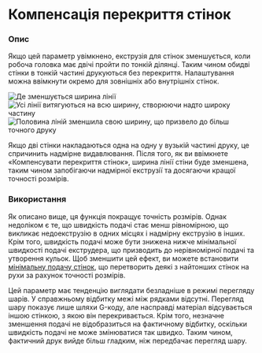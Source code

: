 Компенсація перекриття стінок
====

### **Опис**

Якщо цей параметр увімкнено, екструзія для стінок зменшується, коли робоча головка має двічі пройти по тонкій ділянці. Таким чином обидві стінки в тонкій частині друкуються без перекриття. Налаштування можна ввімкнути окремо для зовнішніх або внутрішніх стінок.

![Де зменшується ширина лінії](../images/travel_compensate_overlapping_walls_enabled_schematic.svg)
![Усі лінії витягуються на всю ширину, створюючи надто широку частину](../images/travel_compensate_overlapping_walls_enabled_disabled.png)
![Половина ліній зменшила свою ширину, що призвело до більш точного друку](../images/travel_compensate_overlapping_walls_enabled_enabled.png)

Якщо дві стінки накладаються одна на одну у вузькій частині друку, це спричинить надмірне видавлювання. Після того, як ви ввімкнете «Компенсувати перекриття стінок», ширина лінії стіни буде зменшена, таким чином запобігаючи надмірної екструзії та досягаючи кращої точності розмірів.

### **Використання**

Як описано вище, ця функція покращує точність розмірів. Однак недоліком є те, що швидкість подачі стає менш рівномірною, що викликає недоекструзію в одних місцях і надмірну екструзію в інших. Крім того, швидкість подачі може бути знижена нижче мінімальної швидкості подачі екструдера, що призводить до нерівномірної подачі та утворення кульок. Щоб зменшити цей ефект, ви можете встановити [мінімальну подачу стінок](wall_min_flow.md), що перетворить деякі з найтонших стінок на рухи за рахунок точності розмірів.

Цей параметр має тенденцію виглядати безладніше в режимі перегляду шарів. У справжньому відбитку межі між рядками відсутні. Перегляд шару показує лише шляхи G-коду, але насправді матеріал відсувається іншою стінкою, з якою він перекривається. Крім того, незначне зменшення подачі не відобразиться на фактичному відбитку, оскільки швидкість подачі не може змінюватися так швидко. Таким чином, фактичний друк вийде більш гладким, ніж передбачає перегляд шару.
